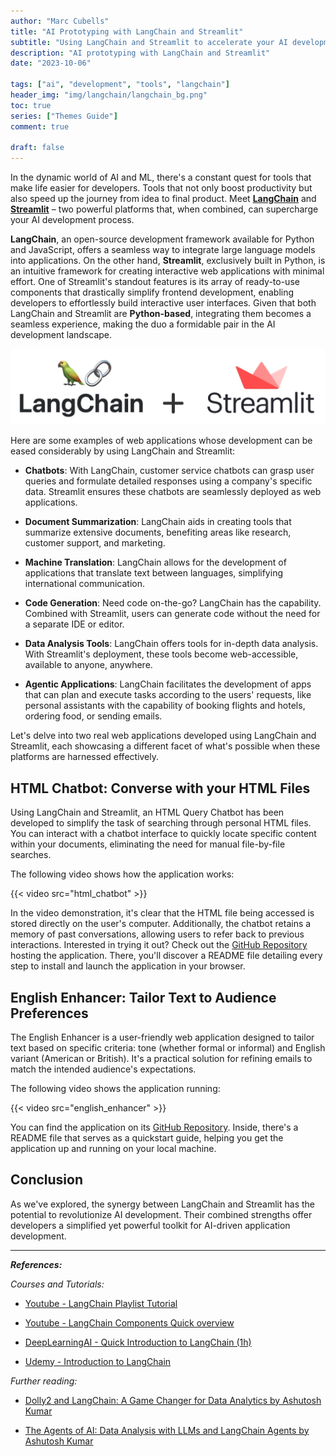 ```yaml
---
author: "Marc Cubells"
title: "AI Prototyping with LangChain and Streamlit"
subtitle: "Using LangChain and Streamlit to accelerate your AI development workflow"
description: "AI prototyping with LangChain and Streamlit"
date: "2023-10-06"

tags: ["ai", "development", "tools", "langchain"]
header_img: "img/langchain/langchain_bg.png"
toc: true
series: ["Themes Guide"]
comment: true

draft: false
---
```


In the dynamic world of AI and ML, there's a constant quest for tools that make life easier for developers. Tools that not only boost productivity but also speed up the journey from idea to final product. Meet [**LangChain**](https://www.langchain.com) and [**Streamlit**](https://streamlit.io) – two powerful platforms that, when combined, can supercharge your AI development process.

**LangChain**, an open-source development framework available for Python and JavaScript, offers a seamless way to integrate large language models into applications. On the other hand, **Streamlit**, exclusively built in Python, is an intuitive framework for creating interactive web applications with minimal effort. One of Streamlit's standout features is its array of ready-to-use components that drastically simplify frontend development, enabling developers to effortlessly build interactive user interfaces. Given that both LangChain and Streamlit are **Python-based**, integrating them becomes a seamless experience, making the duo a formidable pair in the AI development landscape.

![logos](logos.png)

Here are some examples of web applications whose development can be eased considerably by using LangChain and Streamlit:

- **Chatbots**: With LangChain, customer service chatbots can grasp user queries and formulate detailed responses using a company's specific data. Streamlit ensures these chatbots are seamlessly deployed as web applications.

- **Document Summarization**: LangChain aids in creating tools that summarize extensive documents, benefiting areas like research, customer support, and marketing.

- **Machine Translation**: LangChain allows for the development of applications that translate text between languages, simplifying international communication.

- **Code Generation**: Need code on-the-go? LangChain has the capability. Combined with Streamlit, users can generate code without the need for a separate IDE or editor.

- **Data Analysis Tools**: LangChain offers tools for in-depth data analysis. With Streamlit's deployment, these tools become web-accessible, available to anyone, anywhere.

- **Agentic Applications**: LangChain facilitates the development of apps that can plan and execute tasks according to the users' requests, like personal assistants with the capability of booking flights and hotels, ordering food, or sending emails.

Let's delve into two real web applications developed using LangChain and Streamlit, each showcasing a different facet of what's possible when these platforms are harnessed effectively.

## HTML Chatbot: Converse with your HTML Files

Using LangChain and Streamlit, an HTML Query Chatbot has been developed to simplify the task of searching through personal HTML files. You can interact with a chatbot interface to quickly locate specific content within your documents, eliminating the need for manual file-by-file searches.

The following video shows how the application works:

{{< video src="html_chatbot" >}}

In the video demonstration, it's clear that the HTML file being accessed is stored directly on the user's computer. Additionally, the chatbot retains a memory of past conversations, allowing users to refer back to previous interactions. Interested in trying it out? Check out the [GitHub Repository](https://github.com/philico-tech/langchain-ask-your-htmls) hosting the application. There, you'll discover a README file detailing every step to install and launch the application in your browser.

## English Enhancer: Tailor Text to Audience Preferences

The English Enhancer is a user-friendly web application designed to tailor text based on specific criteria: tone (whether formal or informal) and English variant (American or British). It's a practical solution for refining emails to match the intended audience's expectations.

The following video shows the application running:

{{< video src="english_enhancer" >}}

You can find the application on its [GitHub Repository](https://github.com/philico-tech/langchain-email-enhancer). Inside, there's a README file that serves as a quickstart guide, helping you get the application up and running on your local machine.

## Conclusion

As we've explored, the synergy between LangChain and Streamlit has the potential to revolutionize AI development. Their combined strengths offer developers a simplified yet powerful toolkit for AI-driven application development.

---

_**References:**_

_Courses and Tutorials:_

- [Youtube - LangChain Playlist Tutorial](https://www.youtube.com/playlist?list=PLqZXAkvF1bPNQER9mLmDbntNfSpzdDIU5)

- [Youtube - LangChain Components Quick overview](https://www.youtube.com/watch?v=r1HjwBSS80g)

- [DeepLearningAI - Quick Introduction to LangChain (1h)](https://www.deeplearning.ai/short-courses/langchain-chat-with-your-data/)

- [Udemy - Introduction to LangChain](https://www.udemy.com/course/langchain/)

_Further reading:_

- [Dolly2 and LangChain: A Game Changer for Data Analytics by Ashutosh Kumar](https://ashukumar27.medium.com/dolly2-and-langchain-a-game-changer-for-text-data-analytics-7518d48d0ad7)

- [The Agents of AI: Data Analysis with LLMs and LangChain Agents by Ashutosh Kumar](https://ashukumar27.medium.com/the-agents-of-ai-1402548e9b8c)
